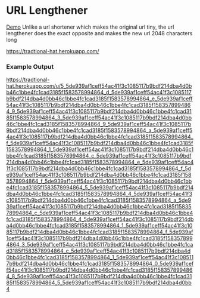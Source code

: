 # URL Lengthener

[Demo](https://tradtional-hat.herokuapp.com)
Unlike a url shortener which makes the original url tiny, the url lengthener does the exact opposite and makes the new url 2048 characters long

https://tradtional-hat.herokuapp.com/

### Example Output
https://tradtional-hat.herokuapp.com/u/5_5de939af1ceff54ac41f3c1085117b9bdf214dba4d0bb46c1bbe4fc1cad3185f1583578994864_d_5de939af1ceff54ac41f3c1085117b9bdf214dba4d0bb46c1bbe4fc1cad3185f1583578994864_e_5de939af1ceff54ac41f3c1085117b9bdf214dba4d0bb46c1bbe4fc1cad3185f1583578994864_9_5de939af1ceff54ac41f3c1085117b9bdf214dba4d0bb46c1bbe4fc1cad3185f1583578994864_3_5de939af1ceff54ac41f3c1085117b9bdf214dba4d0bb46c1bbe4fc1cad3185f1583578994864_9_5de939af1ceff54ac41f3c1085117b9bdf214dba4d0bb46c1bbe4fc1cad3185f1583578994864_a_5de939af1ceff54ac41f3c1085117b9bdf214dba4d0bb46c1bbe4fc1cad3185f1583578994864_f_5de939af1ceff54ac41f3c1085117b9bdf214dba4d0bb46c1bbe4fc1cad3185f1583578994864_1_5de939af1ceff54ac41f3c1085117b9bdf214dba4d0bb46c1bbe4fc1cad3185f1583578994864_c_5de939af1ceff54ac41f3c1085117b9bdf214dba4d0bb46c1bbe4fc1cad3185f1583578994864_e_5de939af1ceff54ac41f3c1085117b9bdf214dba4d0bb46c1bbe4fc1cad3185f1583578994864_f_5de939af1ceff54ac41f3c1085117b9bdf214dba4d0bb46c1bbe4fc1cad3185f1583578994864_f_5de939af1ceff54ac41f3c1085117b9bdf214dba4d0bb46c1bbe4fc1cad3185f1583578994864_5_5de939af1ceff54ac41f3c1085117b9bdf214dba4d0bb46c1bbe4fc1cad3185f1583578994864_4_5de939af1ceff54ac41f3c1085117b9bdf214dba4d0bb46c1bbe4fc1cad3185f1583578994864_a_5de939af1ceff54ac41f3c1085117b9bdf214dba4d0bb46c1bbe4fc1cad3185f1583578994864_c_5de939af1ceff54ac41f3c1085117b9bdf214dba4d0bb46c1bbe4fc1cad3185f1583578994864_4_5de939af1ceff54ac41f3c1085117b9bdf214dba4d0bb46c1bbe4fc1cad3185f1583578994864_1_5de939af1ceff54ac41f3c1085117b9bdf214dba4d0bb46c1bbe4fc1cad3185f1583578994864_f_5de939af1ceff54ac41f3c1085117b9bdf214dba4d0bb46c1bbe4fc1cad3185f1583578994864_3_5de939af1ceff54ac41f3c1085117b9bdf214dba4d0bb46c1bbe4fc1cad3185f1583578994864_c_5de939af1ceff54ac41f3c1085117b9bdf214dba4d0bb46c1bbe4fc1cad3185f1583578994864_1_5de939af1ceff54ac41f3c1085117b9bdf214dba4d0bb46c1bbe4fc1cad3185f1583578994864_0_5de939af1ceff54ac41f3c1085117b9bdf214dba4d0bb46c1bbe4fc1cad3185f1583578994864_8_5de939af1ceff54ac41f3c1085117b9bdf214dba4d0bb46c1bbe4fc1cad3185f1583578994864_5_5de939af1ceff54ac41f3c1085117b9bdf214dba4d0bb4


